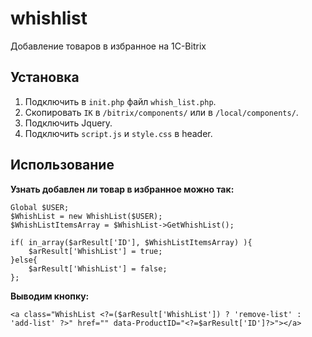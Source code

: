 # whishlist

Добавление товаров в избранное на 1C-Bitrix

## Установка

1. Подключить в `init.php` файл `whish_list.php`.
2. Скопировать `IK` в `/bitrix/components/` или в `/local/components/`.
3. Подключить Jquery.
4. Подключить `script.js` и `style.css` в header.

## Использование


<b>Узнать добавлен ли товар в избранное можно так:</b>

```
Global $USER;
$WhishList = new WhishList($USER);
$WhishListItemsArray = $WhishList->GetWhishList();

if( in_array($arResult['ID'], $WhishListItemsArray) ){
	$arResult['WhishList'] = true;
}else{
	$arResult['WhishList'] = false;
};
```


<b>Выводим кнопку:</b>

```
<a class="WhishList <?=($arResult['WhishList']) ? 'remove-list' : 'add-list' ?>" href="" data-ProductID="<?=$arResult['ID']?>"></a>
```